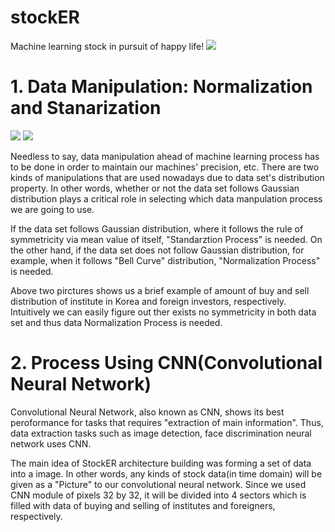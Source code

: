 # stockER
Machine learning stock in pursuit of happy life! 
![](https://image.shutterstock.com/image-illustration/financial-stock-market-graph-illustration-260nw-1043606782.jpg)

# 1. Data Manipulation: Normalization and Stanarization

![](https://github.com/mckim2020/Pictures/blob/master/forn_distribution.jpg)
![](https://github.com/mckim2020/Pictures/blob/master/inst_distribution.jpg)

Needless to say, data manipulation ahead of machine learning process has to be done in order to maintain our machines' precision, etc. There are two kinds of manipulations that are used nowadays due to data set's distribution property. In other words, whether or not the data set follows Gaussian distribution plays a critical role in selecting which data manpulation process we are going to use. 

If the data set follows Gaussian distribution, where it follows the rule of symmetricity via mean value of itself, "Standarztion Process" is needed. 
On the other hand, if the data set does not follow Gaussian distribution, for example, when it follows "Bell Curve" distribution, "Normalization Process" is needed.

Above two pirctures shows us a brief example of amount of buy and sell distribution of institute in Korea and foreign investors, respectively. Intuitively we can easily figure out ther exists no symmetricity in both data set and thus data Normalization Process is needed. 

# 2. Process Using CNN(Convolutional Neural Network) 

Convolutional Neural Network, also known as CNN, shows its best peroformance for tasks that requires "extraction of main information". Thus, data extraction tasks such as image detection, face discrimination neural network uses CNN. 

The main idea of StockER architecture building was forming a set of data into a image. In other words, any kinds of stock data(in time domain) will be given as a "Picture" to our convolutional neural network. Since we used CNN module of pixels 32 by 32, it will be divided into 4 sectors which is filled with data of  buying and selling of institutes and foreigners, respectively. 


